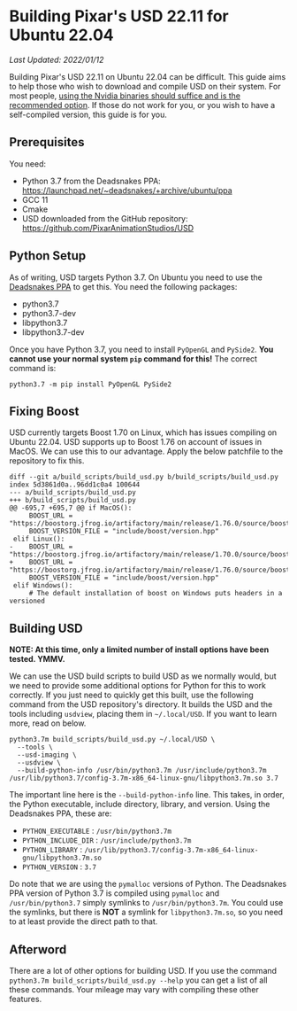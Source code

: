 # Building Pixar's USD 22.11 for Ubuntu 22.04

_Last Updated: 2022/01/12_

Building Pixar's USD 22.11 on Ubuntu 22.04 can be difficult. This guide aims to help those who wish to download and compile USD on their system. For most people, [using the Nvidia binaries should suffice and is the recommended option](https://developer.nvidia.com/usd). If those do not work for you, or you wish to have a self-compiled version, this guide is for you.

## Prerequisites

You need:

- Python 3.7 from the Deadsnakes PPA: https://launchpad.net/~deadsnakes/+archive/ubuntu/ppa
- GCC 11
- Cmake
- USD downloaded from the GitHub repository: https://github.com/PixarAnimationStudios/USD

## Python Setup

As of writing, USD targets Python 3.7. On Ubuntu you need to use the [Deadsnakes PPA](https://launchpad.net/~deadsnakes/+archive/ubuntu/ppa) to get this. You need the following packages:

- python3.7
- python3.7-dev
- libpython3.7
- libpython3.7-dev

Once you have Python 3.7, you need to install `PyOpenGL` and `PySide2`. **You cannot use your normal system `pip` command for this!** The correct command is:

```shell
python3.7 -m pip install PyOpenGL PySide2
```

## Fixing Boost

USD currently targets Boost 1.70 on Linux, which has issues compiling on Ubuntu 22.04. USD supports up to Boost 1.76 on account of issues in MacOS. We can use this to our advantage. Apply the below patchfile to the repository to fix this. 

```
diff --git a/build_scripts/build_usd.py b/build_scripts/build_usd.py
index 5d3861d0a..96dd1c0a4 100644
--- a/build_scripts/build_usd.py
+++ b/build_scripts/build_usd.py
@@ -695,7 +695,7 @@ if MacOS():
     BOOST_URL = "https://boostorg.jfrog.io/artifactory/main/release/1.76.0/source/boost_1_76_0.tar.gz"
     BOOST_VERSION_FILE = "include/boost/version.hpp"
 elif Linux():
-    BOOST_URL = "https://boostorg.jfrog.io/artifactory/main/release/1.70.0/source/boost_1_70_0.tar.gz"
+    BOOST_URL = "https://boostorg.jfrog.io/artifactory/main/release/1.76.0/source/boost_1_76_0.tar.gz"
     BOOST_VERSION_FILE = "include/boost/version.hpp"
 elif Windows():
     # The default installation of boost on Windows puts headers in a versioned
```

## Building USD

**NOTE: At this time, only a limited number of install options have been tested. YMMV.**

We can use the USD build scripts to build USD as we normally would, but we need to provide some additional options for Python for this to work correctly. If you just need to quickly get this built, use the following command from the USD repository's directory. It builds the USD and the tools including `usdview`, placing them in `~/.local/USD`. If you want to learn more, read on below.

```shell
python3.7m build_scripts/build_usd.py ~/.local/USD \ 
  --tools \
  --usd-imaging \
  --usdview \
  --build-python-info /usr/bin/python3.7m /usr/include/python3.7m /usr/lib/python3.7/config-3.7m-x86_64-linux-gnu/libpython3.7m.so 3.7
```

The important line here is the `--build-python-info` line. This takes, in order, the Python executable, include directory, library, and version. Using the Deadsnakes PPA, these are:

- `PYTHON_EXECUTABLE` : `/usr/bin/python3.7m`
- `PYTHON_INCLUDE_DIR` : `/usr/include/python3.7m`
- `PYTHON_LIBRARY` : `/usr/lib/python3.7/config-3.7m-x86_64-linux-gnu/libpython3.7m.so`
- `PYTHON_VERSION` : `3.7`

Do note that we are using the `pymalloc` versions of Python. The Deadsnakes PPA version of Python 3.7 is compiled using `pymalloc` and `/usr/bin/python3.7` simply symlinks to `/usr/bin/python3.7m`. You could use the symlinks, but there is **NOT** a symlink for `libpython3.7m.so`, so you need to at least provide the direct path to that.

## Afterword

There are a lot of other options for building USD. If you use the command `python3.7m build_scripts/build_usd.py --help` you can get a list of all these commands. Your mileage may vary with compiling these other features. 

